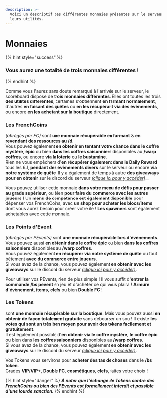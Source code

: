 ```yaml
---
description: >-
  Voici un descriptif des différentes monnaies présentes sur le serveur avec
  leurs utilités.
---
```


# Monnaies

{% hint style="success" %}
### Vous aurez une totalité de trois monnaies différentes !
{% endhint %}

Comme vous l'aurez sans doute remarqué à l'arrivée sur le serveur, le scoreboard dispose de **trois monnaies différentes**. Elles ont toutes les trois **des utilités différentes**, certaines s'obtiennent **en farmant normalement**, d'autres **en faisant des quêtes** ou **en les récupérant via des évènements**, ou encore **en les achetant sur la boutique** directement.

### Les FrenchCoins

_\(abrégés par FC\)_ sont **une monnaie récupérable en farmant** & **en revendant des ressources au /d**.  
Vous pouvez également **en obtenir en tentant votre chance dans le coffre mystère**, **épic** ou bien **dans les coffres saisonniers** disponibles au **/warp coffres**, ou encore **via la loterie** ou **le bustamine**.  
Rien ne vous empêchera d'**en récupérer également dans le Daily Reward** tous les 6J, **pendant des évènements divers** sur le serveur ou encore **via notre système de quête**. Il y a également de temps à autre **des giveaways pour en obtenir** sur le discord du serveur [_\(clique ici pour y accéder\)_](https://discordapp.com/invite/YxgDvvQ)\_\_

Vous pouvez utiliser cette monnaie **dans votre menu de défis pour passer au grade supérieur**, ou bien **pour faire du commerce avec les autres joueurs** ! Un **menu de compétence est également disponible** pour dépenser vos FrenchCoins, avec **un shop pour acheter les blocs/items** dont vous aurez besoin pour créer votre île ! **Les spawners** sont également achetables avec cette monnaie.

### Les Points d'Event

_\(abrégés par PEvents\)_ sont **une monnaie récupérable lors d'évènements**.  
Vous pouvez aussi **en obtenir dans le coffre épic** ou bien **dans les coffres saisonniers** disponibles au **/warp coffres**.  
Vous pouvez également **en récupérer via notre système de quête** ou tout bêtement **avec du commerce entre joueurs**.  
Si vous avez de la chance, vous pouvez également **en obtenir avec les giveaways** sur le discord du serveur [_\(clique ici pour y accéder\)_](https://discordapp.com/invite/YxgDvvQ).

Pour utiliser vos PEvents, rien de plus simple ! Il vous suffit d'**entrer la commande /bs pevent** en jeu et d'acheter ce qui vous plaira ! **Armure d'évènement**, **items**, **clefs** ou bien **Double FC** !

### **Les Tokens**

sont **une monnaie récupérable sur la boutique**. Mais vous pouvez aussi **en obtenir de façon totalement gratuite** sans débourser un sou ! Il existe **les votes qui sont un très bon moyen pour avoir des tokens facilement et gratuitement**.  
Il est également possible d'**en obtenir via le coffre mystère**, **le coffre épic** ou bien dans **les coffres saisonniers** disponibles au **/warp coffres**.  
Si vous avez de la chance, vous pouvez également **en obtenir avec les giveaways** sur le discord du serveur [_\(clique ici pour y accéder\)_](https://discordapp.com/invite/YxgDvvQ).

Vos Tokens vous servirons pour **acheter des tas de choses** dans le **/bs token**.  
Grades **VIP**/**VIP+**, **Double FC**, **cosmétiques**, **clefs**, faites votre choix !

{% hint style="danger" %}
_**À noter que l'échange de Tokens contre des FrenchCoins ou bien des PEvents est formellement interdit et passible d'une lourde sanction.**_
{% endhint %}

